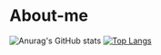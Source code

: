 # About-me


![Anurag's GitHub stats](https://github-readme-stats.vercel.app/api?username=cesarmarvar&show_icons=true&theme=gruvbox)
[![Top Langs](https://github-readme-stats.vercel.app/api/top-langs/?username=cesarmarvar)](https://github.com/cesarmarvar/github-readme-stats)
